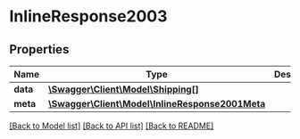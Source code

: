 # InlineResponse2003

## Properties
Name | Type | Description | Notes
------------ | ------------- | ------------- | -------------
**data** | [**\Swagger\Client\Model\Shipping[]**](Shipping.md) |  | [optional] 
**meta** | [**\Swagger\Client\Model\InlineResponse2001Meta**](InlineResponse2001Meta.md) |  | [optional] 

[[Back to Model list]](../README.md#documentation-for-models) [[Back to API list]](../README.md#documentation-for-api-endpoints) [[Back to README]](../README.md)


